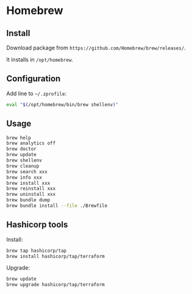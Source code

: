 # Homebrew

## Install

Download package from `https://github.com/Homebrew/brew/releases/`.

It installs in `/opt/homebrew`.

## Configuration

Add line to `~/.zprofile`:

```sh
eval "$(/opt/homebrew/bin/brew shellenv)"
```

## Usage

```sh
brew help
brew analytics off
brew doctor
brew update
brew shellenv
brew cleanup
brew search xxx
brew info xxx
brew install xxx
brew reinstall xxx
brew uninstall xxx
brew bundle dump
brew bundle install --file ./Brewfile
```
## Hashicorp tools

Install:

```sh
brew tap hashicorp/tap
brew install hashicorp/tap/terraform
```

Upgrade:

```sh
brew update
brew upgrade hashicorp/tap/terraform
```